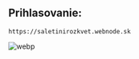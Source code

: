 <!-- title: "Pozvánka na Spolu Rásť" -->
<!-- date: "2025-06-08" -->

## Prihlasovanie:
    https://saletinirozkvet.webnode.sk
![webp](/content/spolu-rast.webp)